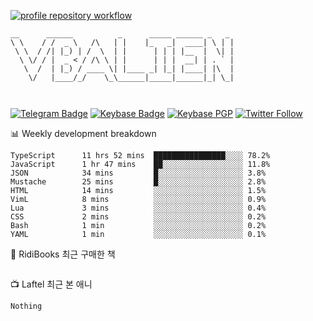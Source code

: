 [![profile repository workflow](https://github.com/vbalien/vbalien/actions/workflows/push.yml/badge.svg)](https://github.com/vbalien/vbalien/actions/workflows/push.yml)
```
__      ______          _      _____ ______ _   _ 
\ \    / /  _ \   /\   | |    |_   _|  ____| \ | |
 \ \  / /| |_) | /  \  | |      | | | |__  |  \| |
  \ \/ / |  _ < / /\ \ | |      | | |  __| | . ` |
   \  /  | |_) / ____ \| |____ _| |_| |____| |\  |
    \/   |____/_/    \_\______|_____|______|_| \_|
                                                  
                                                  
```
[![Telegram Badge](https://img.shields.io/badge/-Telegram-2CA5E0?logo=telegram)](https://t.me/vbalien)
[![Keybase Badge](https://img.shields.io/badge/-Keybase-33A0FF?logo=keybase&logoColor=white)](https://keybase.io/vbalien)
[![Keybase PGP](https://img.shields.io/keybase/pgp/vbalien)](http://sks.pod02.fleetstreetops.com/pks/lookup?search=0xE98CF73DE1E36F7D1B8A383AFD987F8DBE513071&fingerprint=on&op=index)
[![Twitter Follow](https://img.shields.io/twitter/follow/_elnyan)](https://twitter.com/_elnyan)

📊 Weekly development breakdown
```
TypeScript      11 hrs 52 mins  ████████████████░░░░ 78.2%
JavaScript      1 hr 47 mins    ██░░░░░░░░░░░░░░░░░░ 11.8%
JSON            34 mins         █░░░░░░░░░░░░░░░░░░░ 3.8%
Mustache        25 mins         █░░░░░░░░░░░░░░░░░░░ 2.8%
HTML            14 mins         ░░░░░░░░░░░░░░░░░░░░ 1.5%
VimL            8 mins          ░░░░░░░░░░░░░░░░░░░░ 0.9%
Lua             3 mins          ░░░░░░░░░░░░░░░░░░░░ 0.4%
CSS             2 mins          ░░░░░░░░░░░░░░░░░░░░ 0.2%
Bash            1 min           ░░░░░░░░░░░░░░░░░░░░ 0.2%
YAML            1 min           ░░░░░░░░░░░░░░░░░░░░ 0.1%
```
📖 RidiBooks 최근 구매한 책
```
```
📺 Laftel 최근 본 애니
```
Nothing
```
